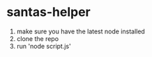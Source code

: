 # santas-helper


1. make sure you have the latest node installed
2. clone the repo
3. run 'node script.js'